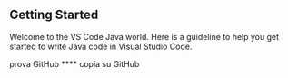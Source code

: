 ## Getting Started

Welcome to the VS Code Java world. Here is a guideline to help you get started to write Java code in Visual Studio Code.

prova GitHub
**** copia su GitHub
